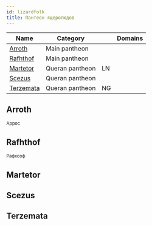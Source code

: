 ```yaml
---
id: lizardfolk
title: Пантеон ящеролюдов
---
```


| Name                    | Category        |     | Domains |
| ----------------------- | --------------- | --- | ------- |
| [Arroth](#arroth)       | Main pantheon   |     |         |
| [Rafhthof](#rafhthof)   | Main pantheon   |     |         |
| [Martetor](#martetor)   | Queran pantheon | LN  |         |
| [Scezus](#scezus)       | Queran pantheon |     |         |
| [Terzemata](#terzemata) | Queran pantheon | NG  |         |

## Arroth

<small>
Аррос
</small>

## Rafhthof

<small>
Рафхсоф
</small>

## Martetor

## Scezus

## Terzemata
